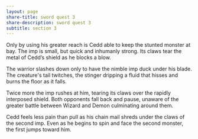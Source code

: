 ```yaml
---
layout: page
share-title: sword quest 3
share-description: sword quest 3
subtitle: section 3
---
```

Only by using his greater reach is Cedd able to keep the stunted monster at bay. The imp is small, but quick and inhumanly strong. Its claws tear the metal of Cedd’s shield as he blocks a blow. 

The warrior slashes down only to have the nimble imp duck under his blade. The creature's tail twitches, the stinger dripping a fluid that hisses and burns the floor as it falls. 

Twice more the imp rushes at him, tearing its claws over the rapidly interposed shield. Both opponents fall back and pause, unaware of the greater battle between Wizard and Demon culminating around them. 

Cedd feels less pain than pull as his chain mail shreds under the claws of the second imp. Even as he begins to spin and face the second monster, the first jumps toward him.

